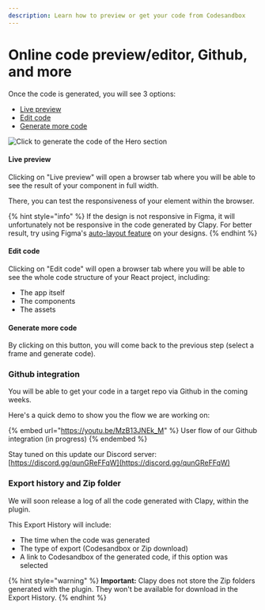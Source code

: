 ```yaml
---
description: Learn how to preview or get your code from Codesandbox
---
```


# Online code preview/editor, Github, and more

Once the code is generated, you will see 3 options:

* [Live preview](online-code-preview-editor-github-and-more.md#live-preview)
* [Edit code](online-code-preview-editor-github-and-more.md#edit-code)
* [Generate more code](online-code-preview-editor-github-and-more.md#generate-more-code)

![Click to generate the code of the Hero section](<../.gitbook/assets/Click to generate code with Clapy.gif>)

#### Live preview

Clicking on "Live preview" will open a browser tab where you will be able to see the result of your component in full width.

There, you can test the responsiveness of your element within the browser.

{% hint style="info" %}
If the design is not responsive in Figma, it will unfortunately not be responsive in the code generated by Clapy. For better result, try using Figma's [auto-layout feature](../figma-basics/add-auto-layout-in-frames.md) on your designs.
{% endhint %}

#### Edit code

Clicking on "Edit code" will open a browser tab where you will be able to see the whole code structure of your React project, including:

* The app itself
* The components
* The assets

#### Generate more code

By clicking on this button, you will come back to the previous step (select a frame and generate code).

### Github integration

You will be able to get your code in a target repo via Github in the coming weeks.

Here's a quick demo to show you the flow we are working on:

{% embed url="https://youtu.be/MzB13JNEk_M" %}
User flow of our Github integration (in progress)
{% endembed %}

Stay tuned on this update our Discord server: [https://discord.gg/qunGReFFqW](https://discord.gg/qunGReFFqW)

###

### Export history and Zip folder

We will soon release a log of all the code generated with Clapy, within the plugin.

This Export History will include:

* The time when the code was generated
* The type of export (Codesandbox or Zip download)
* A link to Codesandbox of the generated code, if this option was selected

{% hint style="warning" %}
**Important:** Clapy does not store the Zip folders generated with the plugin. They won't be available for download in the Export History.
{% endhint %}
